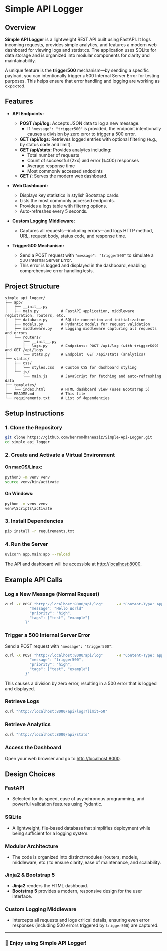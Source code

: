 # Simple API Logger

## Overview
**Simple API Logger** is a lightweight REST API built using FastAPI. It logs incoming requests, provides simple analytics, and features a modern web dashboard for viewing logs and statistics. The application uses SQLite for data storage and is organized into modular components for clarity and maintainability.

A unique feature is the **trigger500** mechanism—by sending a specific payload, you can intentionally trigger a 500 Internal Server Error for testing purposes. This helps ensure that error handling and logging are working as expected.

## Features
- **API Endpoints:**
  - **POST /api/log:** Accepts JSON data to log a new message.
    - If `"message": "trigger500"` is provided, the endpoint intentionally causes a division by zero error to trigger a 500 error.
  - **GET /api/logs:** Retrieves logged entries with optional filtering (e.g., by status code and limit).
  - **GET /api/stats:** Provides analytics including:
    - Total number of requests
    - Count of successful (2xx) and error (≥400) responses
    - Average response time
    - Most commonly accessed endpoints
  - **GET /**: Serves the modern web dashboard.

- **Web Dashboard:**
  - Displays key statistics in stylish Bootstrap cards.
  - Lists the most commonly accessed endpoints.
  - Provides a logs table with filtering options.
  - Auto-refreshes every 5 seconds.

- **Custom Logging Middleware:**
  - Captures all requests—including errors—and logs HTTP method, URL, request body, status code, and response time.

- **Trigger500 Mechanism:**
  - Send a POST request with `"message": "trigger500"` to simulate a 500 Internal Server Error.
  - This error is logged and displayed in the dashboard, enabling comprehensive error handling tests.

## Project Structure
```
simple_api_logger/
├── app/
│   ├── __init__.py
│   ├── main.py          # FastAPI application, middleware registration, routers, etc.
│   ├── database.py      # SQLite connection and initialization
│   ├── models.py        # Pydantic models for request validation
│   ├── middleware.py    # Logging middleware capturing all requests and errors
│   └── routers/
│       ├── __init__.py
│       ├── logs.py      # Endpoints: POST /api/log (with trigger500) and GET /api/logs
│       └── stats.py     # Endpoint: GET /api/stats (analytics)
├── static/
│   ├── css/
│   │   └── styles.css   # Custom CSS for dashboard styling
│   └── js/
│       └── main.js      # JavaScript for fetching and auto-refreshing data
├── templates/
│   └── index.html       # HTML dashboard view (uses Bootstrap 5)
├── README.md            # This file
└── requirements.txt     # List of dependencies
```

## Setup Instructions

### 1. Clone the Repository
```bash
git clone https://github.com/benromdhaneaziz/Simple-Api-Logger.git
cd simple_api_logger
```

### 2. Create and Activate a Virtual Environment

#### On macOS/Linux:
```bash
python3 -m venv venv
source venv/bin/activate
```

#### On Windows:
```bash
python -m venv venv
venv\Scripts\activate
```

### 3. Install Dependencies
```bash
pip install -r requirements.txt
```

### 4. Run the Server
```bash
uvicorn app.main:app --reload
```
The API and dashboard will be accessible at [http://localhost:8000](http://localhost:8000).

## Example API Calls

### Log a New Message (Normal Request)
```bash
curl -X POST "http://localhost:8000/api/log"      -H "Content-Type: application/json"      -d '{
           "message": "Hello World",
           "priority": "high",
           "tags": ["test", "example"]
         }'
```

### Trigger a 500 Internal Server Error
Send a POST request with `"message": "trigger500"`:
```bash
curl -X POST "http://localhost:8000/api/log"      -H "Content-Type: application/json"      -d '{
           "message": "trigger500",
           "priority": "high",
           "tags": ["test", "example"]
         }'
```
This causes a division by zero error, resulting in a 500 error that is logged and displayed.

### Retrieve Logs
```bash
curl "http://localhost:8000/api/logs?limit=50"
```

### Retrieve Analytics
```bash
curl "http://localhost:8000/api/stats"
```

### Access the Dashboard
Open your web browser and go to [http://localhost:8000](http://localhost:8000).

## Design Choices

### **FastAPI**
- Selected for its speed, ease of asynchronous programming, and powerful validation features using Pydantic.

### **SQLite**
- A lightweight, file-based database that simplifies deployment while being sufficient for a logging system.

### **Modular Architecture**
- The code is organized into distinct modules (routers, models, middleware, etc.) to ensure clarity, ease of maintenance, and scalability.

### **Jinja2 & Bootstrap 5**
- **Jinja2** renders the HTML dashboard.
- **Bootstrap 5** provides a modern, responsive design for the user interface.

### **Custom Logging Middleware**
- Intercepts all requests and logs critical details, ensuring even error responses (including 500 errors triggered by `trigger500`) are captured.

---

### 🚀 **Enjoy using Simple API Logger!**
